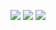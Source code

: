 ![](https://img.shields.io/badge/day%20📅-20-blue)   	![](https://img.shields.io/badge/stars%20⭐-38-yellow)   	![](https://img.shields.io/badge/days%20completed-19-red)